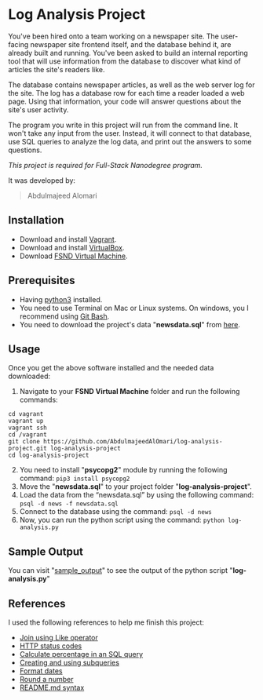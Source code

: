 # Log Analysis Project
You've been hired onto a team working on a newspaper site. The user-facing newspaper site frontend itself, and the database behind it, are already built and running. You've been asked to build an internal reporting tool that will use information from the database to discover what kind of articles the site's readers like.

The database contains newspaper articles, as well as the web server log for the site. The log has a database row for each time a reader loaded a web page. Using that information, your code will answer questions about the site's user activity.

The program you write in this project will run from the command line. It won't take any input from the user. Instead, it will connect to that database, use SQL queries to analyze the log data, and print out the answers to some questions.

_This project is required for Full-Stack Nanodegree program._

It was developed by:
> Abdulmajeed Alomari

## Installation
- Download and install [Vagrant](https://www.vagrantup.com/downloads.html).
- Download and install [VirtualBox](https://www.virtualbox.org/wiki/Downloads).
- Download [FSND Virtual Machine](https://github.com/udacity/fullstack-nanodegree-vm).

## Prerequisites
- Having [python3](https://www.python.org/downloads/) installed.
- You need to use Terminal on Mac or Linux systems. On windows, you I recommend using [Git Bash](https://git-scm.com/downloads).
- You need to download the project's data "**newsdata.sql**" from [here](https://d17h27t6h515a5.cloudfront.net/topher/2016/August/57b5f748_newsdata/newsdata.zip).

## Usage
Once you get the above software installed and the needed data downloaded:
1. Navigate to your **FSND Virtual Machine** folder and run the following commands:
```
cd vagrant
vagrant up
vagrant ssh
cd /vagrant
git clone https://github.com/AbdulmajeedAlOmari/log-analysis-project.git log-analysis-project
cd log-analysis-project
```
2. You need to install "**psycopg2**" module by running the following command: `pip3 install psycopg2`
3. Move the "**newsdata.sql**" to your project folder "**log-analysis-project**".
4. Load the data from the “newsdata.sql” by using the following command: `psql -d news -f newsdata.sql`
5. Connect to the database using the command: `psql -d news`
6. Now, you can run the python script using the command: `python log-analysis.py`

## Sample Output
You can visit "[sample_output](./sample_output.txt)" to see the output of the python script "**log-analysis.py**"

## References
I used the following references to help me finish this project:
- [Join using Like operator](https://stackoverflow.com/questions/23276344/like-operator-in-inner-join-in-sql)
- [HTTP status codes](https://classroom.udacity.com/courses/ud303/lessons/6ff26dd7-51d6-49b3-9f90-41377bff4564/concepts/75becdb9-da2a-4fbf-9a30-5f3ccd1aa1d6)
- [Calculate percentage in an SQL query](https://stackoverflow.com/questions/770579/how-to-calculate-percentage-with-a-sql-statement)
- [Creating and using subqueries](https://community.modeanalytics.com/sql/tutorial/sql-subqueries/)
- [Format dates](https://stackoverflow.com/questions/2158347/how-do-i-turn-a-python-datetime-into-a-string-with-readable-format-date)
- [Round a number](https://www.tutorialspoint.com/python/number_round.htm)
- [README.md syntax](https://help.github.com/articles/basic-writing-and-formatting-syntax/)

